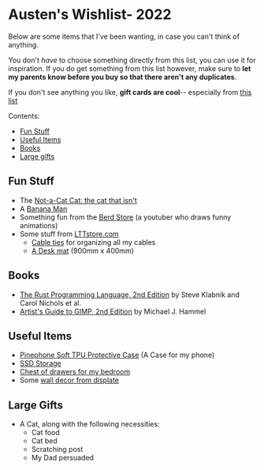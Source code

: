 # Austen's Wishlist- 2022

Below are some items that I've been wanting, in case you can't think of anything.

You don't *have* to choose something directly from this list, you can use it for inspiration. If you do get something from this list however, make sure to **let my parents know before you buy so that there aren't any duplicates**.

If you don't see anything you like, **gift cards are cool**-- especially from [this list](/pages/giftcards)

Contents:
- [Fun Stuff](#fun-stuff)
- [Useful Items](#useful-items)
- [Books](#books)
- [Large gifts](#large-gifts)


## Fun Stuff
- The [Not-a-Cat Cat: the cat that isn't](https://www.vat19.com/item/not-a-cat-cat-the-cat-that-isnt)
- A [Banana Man](https://www.amazon.com/Banana-Stuffed-Changeable-Decompression-Birthday/dp/B09FXCHCHT/)
- Something fun from the [Berd Store](https://hahahaimyourstorenow.com/) (a youtuber who draws funny animations)
- Some stuff from [LTTstore.com](https://lttstore.com)
    - [Cable ties](https://www.lttstore.com/products/cable-ties?variant=39647955550311) for organizing all my cables
    - [A Desk mat](https://www.lttstore.com/products/deskpad?variant=33074344362087) (900mm x 400mm)

## Books
- [The Rust Programming Language, 2nd Edition](https://nostarch.com/rust-programming-language-2nd-edition) by Steve Klabnik and Carol Nichols et al.
- [Artist's Guide to GIMP, 2nd Edition](https://nostarch.com/gimp2) by Michael J. Hammel


## Useful Items
- [Pinephone Soft TPU Protective Case](https://pine64.com/product/pinephone-soft-tpu-protective-case/)
    (A Case for my phone)
- [SSD Storage](https://pcpartpicker.com/product/h3tQzy/crucial-mx500-1tb-25-solid-state-drive-ct1000mx500ssd1)
- [Chest of drawers for my bedroom](https://www.ikea.com/us/en/p/malm-2-drawer-chest-black-brown-00103343/)
- Some [wall decor from displate](/pages/displate)

## Large Gifts

- A Cat, along with the following necessities:
    - Cat food
    - Cat bed
    - Scratching post
    - My Dad persuaded
<!-- 
- [A New Laptop from Framework](/pages/framework)
-->
